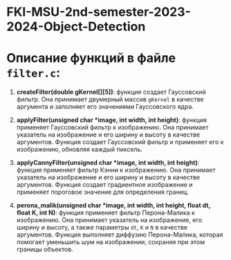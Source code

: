 # FKI-MSU-2nd-semester-2023-2024-Object-Detection

# Описание функций в файле `filter.c`:

1. **createFilter(double gKernel[][5])**: функция создает Гауссовский фильтр. Она принимает двумерный массив `gKernel` в качестве аргумента и заполняет его значениями Гауссовского ядра.

2. **applyFilter(unsigned char *image, int width, int height)**: функция применяет Гауссовский фильтр к изображению. Она принимает указатель на изображение и его ширину и высоту в качестве аргументов. Функция создает Гауссовский фильтр и применяет его к изображению, обновляя каждый пиксель.

3. **applyCannyFilter(unsigned char *image, int width, int height)**: функция применяет фильтр Кэнни к изображению. Она принимает указатель на изображение и его ширину и высоту в качестве аргументов. Функция создает градиентное изображение и применяет пороговое значение для определения границ.

4. **perona_malik(unsigned char *image, int width, int height, float dt, float K, int N)**: функция применяет фильтр Перона-Малика к изображению. Она принимает указатель на изображение, его ширину и высоту, а также параметры `dt`, `K` и `N` в качестве аргументов. Функция выполняет диффузию Перона-Малика, которая помогает уменьшить шум на изображении, сохраняя при этом границы объектов.
